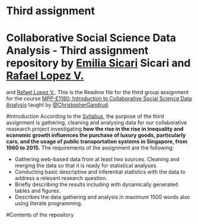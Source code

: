 # Third assignment

# Collaborative Social Science Data Analysis - Third assignment repository by <a href="https://github.com/EmiliaSicari">Emilia Sicari</a> Sicari</a> and <a href="https://github.com/rafalopezv">Rafael Lopez V.</a> 
 and <a href="https://github.com/rafalopezv">Rafael Lopez V.</a>.
This is the Readme file for the third group assignment for the course <a href="https://github.com/HertieDataScience/SyllabusAndLectures" target="_blank">MPP-E1180: Introduction to Collaborative Social Science Data Analysis</a> taught by <a href="https://github.com/christophergandrud
" target="_blank">@ChristopherGandrud</a>.

#Introduction
According to the <a href="https://github.com/HertieDataScience/SyllabusAndLectures">Syllabus</a>, the purpose of the third assignment is gathering, cleaning and analysing data for our collaborative reasearch project investigating **how the rise in  the rise in inequality and economic growth influences the purchase of luxury goods, particularly cars, and the usage of public transportation systems in Singapore, from 1960 to 2015.**
The requirements of the assignment are the following: 
* Gathering web-based data from at least two sources. Cleaning and merging the data so that it is ready for statistical analyses.
* Conducting basic descriptive and inferential statistics with the data to address a relevant research question.
* Briefly describing the results including with dynamically generated tables and figures.
* Describes the data gathering and analysis in maximum 1500 words also using literate programming.

#Contents of the repository
